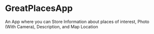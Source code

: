 # GreatPlacesApp
An App where you can Store Information about places of interest, Photo (With Camera), Description, and Map Location

